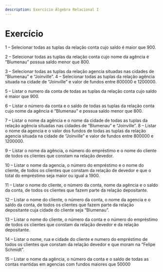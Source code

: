 ```yaml
---
description: Exercício Álgebra Relacional I
---
```


# Exercício



1 – Selecionar todas as tuplas da relação conta cujo saldo é maior que 900.&#x20;

2 – Selecionar todas as tuplas da relação conta cujo nome da agência é “Blumenau” possua saldo menor que 800.&#x20;

3 – Selecionar todas as tuplas da relação agencia situadas nas cidades de “Blumenau” e “Joinville”. 4 – Selecionar todas as tuplas da relação agência situada na cidade de “Joinville” e valor de fundos entre 800000 e 1200000.&#x20;

5 – Listar o numero da conta de todas as tuplas da relação conta cujo saldo é maior que 900.&#x20;

6 – Listar o número da conta e o saldo de todas as tuplas da relação conta cujo nome da agência é “Blumenau” e possua saldo menor que 800.&#x20;

7 – Listar o nome da agência e o nome da cidade de todas as tuplas da relação agência situadas nas cidades de “Blumenau” e “Joinville”. 8 – Listar o nome da agencia e o valor dos fundos de todas as tuplas da relação agencia situada na cidade de “Joinville” e valor de fundos entre 800000 e 1200000.&#x20;

9 – Listar o nome da agência, o número do empréstimo e o nome do cliente de todos os clientes que constam na relação devedor.&#x20;

10 – Listar o nome da agencia, o número do empréstimo e o nome do cliente, de todos os clientes que constam da relação de devedor e que o total do empréstimo seja maior ou igual a 1900.&#x20;

11 – Listar o nome do cliente, o número da conta, nome da agência e o saldo da conta, de todos os clientes que fazem parte da relação depositante.&#x20;

12 – Listar o nome do cliente, o número da conta, o nome da agencia e o saldo da conta, de todos os clientes que fazem parte da relação depositante cuja cidade do cliente seja “Blumenau”.&#x20;

13 – Listar o nome do cliente, o número da conta e o número do empréstimo de todos os clientes que constam da relação devedor e da relação depositante.&#x20;

14 – Listar o nome, rua e cidade do cliente e numero do empréstimo de todos os clientes que constam da relação devedor e que moram na “Felipe Schmidt”.&#x20;

15 – Listar o nome da agência, o número da conta e o saldo de todas as contas mantidas em agencias com fundos maiores que 50000
